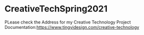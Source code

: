 # CreativeTechSpring2021
PLease check the Address for my Creative Technology Project Documentation:https://www.tingyidesign.com/creative-technology 
